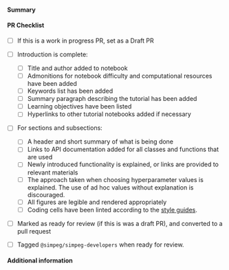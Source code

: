 <!-- 
Thanks for contributing a pull request to SimPEG user tutorials!
Remember to use a personal fork of SimPEG user tutorials to propose changes.

Check out the stages of a pull request at
https://docs.simpeg.xyz/content/getting_started/contributing/pull-requests.html

Note that we are a team of volunteers and we appreciate your
patience during the review process.

Again, thanks for contributing!

Feel free to remove lines from this template that do not apply to you pull request.
-->

#### Summary
<!-- Add a summary of this Pull Request. Explain what it provides as tutorial material. -->

#### PR Checklist
* [ ] If this is a work in progress PR, set as a Draft PR
* [ ] Introduction is complete:
    * [ ] Title and author added to notebook
    * [ ] Admonitions for notebook difficulty and computational resources have been added
    * [ ] Keywords list has been added
    * [ ] Summary paragraph describing the tutorial has been added
    * [ ] Learning objectives have been listed
    * [ ] Hyperlinks to other tutorial notebooks added if necessary
* [ ] For sections and subsections:
    * [ ] A header and short summary of what is being done
    * [ ] Links to API documentation added for all classes and functions that are used
    * [ ] Newly introduced functionality is explained, or links are provided to relevant materials
    * [ ] The approach taken when choosing hyperparameter values is explained. The use of ad hoc values without explanation is discouraged.
    * [ ] All figures are legible and rendered appropriately
    * [ ] Coding cells have been linted according to the [style guides](https://docs.simpeg.xyz/latest/content/getting_started/contributing/code-style.html).
* [ ] Marked as ready for review (if this is was a draft PR), and converted to a pull request
* [ ] Tagged ``@simpeg/simpeg-developers`` when ready for review.


#### Additional information
<!--Any additional information you think is important.-->


<!--
Once all tests pass and the code has been reviewed and approved, it will be merged into main
-->
